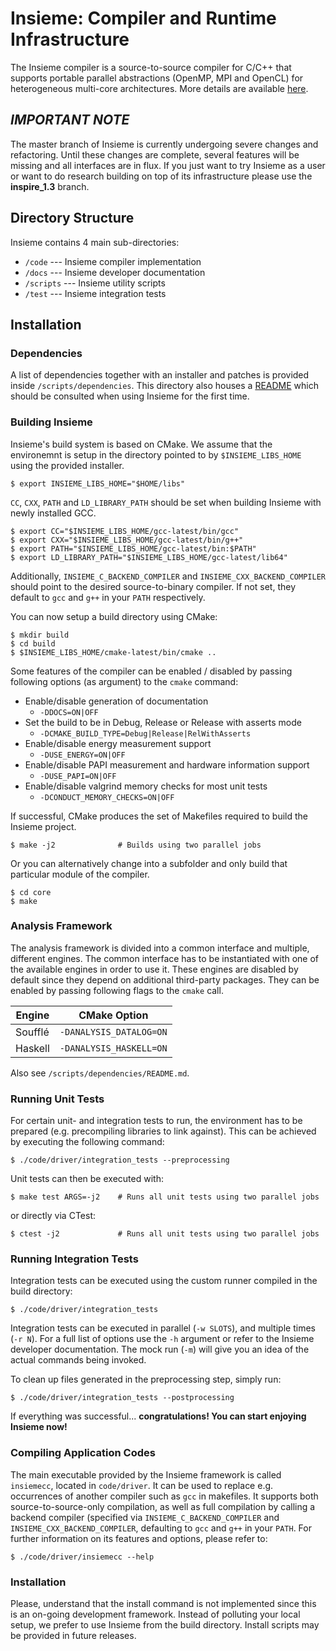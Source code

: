 # Insieme: Compiler and Runtime Infrastructure

The Insieme compiler is a source-to-source compiler for C/C++ that supports
portable parallel abstractions (OpenMP, MPI and OpenCL) for heterogeneous
multi-core architectures. More details are available
[here](http://insieme-compiler.org/mission.html).

## *IMPORTANT NOTE*

The master branch of Insieme is currently undergoing severe changes and
refactoring. Until these changes are complete, several features will be missing
and all interfaces are in flux. If you just want to try Insieme as a user or
want to do research building on top of its infrastructure please use the
**inspire_1.3** branch.

## Directory Structure

Insieme contains 4 main sub-directories:

- `/code`    --- Insieme compiler implementation
- `/docs`    --- Insieme developer documentation
- `/scripts` --- Insieme utility scripts
- `/test`    --- Insieme integration tests

## Installation

### Dependencies

A list of dependencies together with an installer and patches is provided
inside `/scripts/dependencies`. This directory also houses a
[README](scripts/dependencies/README.md) which should be consulted when using
Insieme for the first time.

### Building Insieme

Insieme's build system is based on CMake. We assume that the environemnt is
setup in the directory pointed to by `$INSIEME_LIBS_HOME` using the provided
installer.

    $ export INSIEME_LIBS_HOME="$HOME/libs"

`CC`, `CXX`, `PATH` and `LD_LIBRARY_PATH` should be set when building Insieme
with newly installed GCC.

    $ export CC="$INSIEME_LIBS_HOME/gcc-latest/bin/gcc"
    $ export CXX="$INSIEME_LIBS_HOME/gcc-latest/bin/g++"
    $ export PATH="$INSIEME_LIBS_HOME/gcc-latest/bin:$PATH"
    $ export LD_LIBRARY_PATH="$INSIEME_LIBS_HOME/gcc-latest/lib64"

Additionally, `INSIEME_C_BACKEND_COMPILER` and
`INSIEME_CXX_BACKEND_COMPILER` should point to the desired source-to-binary
compiler. If not set, they default to `gcc` and `g++` in your `PATH`
respectively.

You can now setup a build directory using CMake:

    $ mkdir build
    $ cd build
    $ $INSIEME_LIBS_HOME/cmake-latest/bin/cmake ..

Some features of the compiler can be enabled / disabled by passing following
options (as argument) to the `cmake` command:

- Enable/disable generation of documentation
    - `-DDOCS=ON|OFF`
- Set the build to be in Debug, Release or Release with asserts mode
    - `-DCMAKE_BUILD_TYPE=Debug|Release|RelWithAsserts`
- Enable/disable energy measurement support
    - `-DUSE_ENERGY=ON|OFF`
- Enable/disable PAPI measurement and hardware information support
    - `-DUSE_PAPI=ON|OFF`
- Enable/disable valgrind memory checks for most unit tests
    - `-DCONDUCT_MEMORY_CHECKS=ON|OFF`

If successful, CMake produces the set of Makefiles required to build the
Insieme project.

    $ make -j2              # Builds using two parallel jobs

Or you can alternatively change into a subfolder and only build that particular
module of the compiler.

    $ cd core
    $ make

### Analysis Framework

The analysis framework is divided into a common interface and multiple,
different engines. The common interface has to be instantiated with one of the
available engines in order to use it. These engines are disabled by default
since they depend on additional third-party packages. They can be enabled by
passing following flags to the `cmake` call.

| Engine  | CMake Option            |
|---------|-------------------------|
| Soufflé | `-DANALYSIS_DATALOG=ON` |
| Haskell | `-DANALYSIS_HASKELL=ON` |

Also see `/scripts/dependencies/README.md`.

### Running Unit Tests

For certain unit- and integration tests to run, the environment has to be
prepared (e.g. precompiling libraries to link against). This can be achieved by
executing the following command:

    $ ./code/driver/integration_tests --preprocessing

Unit tests can then be executed with:

    $ make test ARGS=-j2    # Runs all unit tests using two parallel jobs

or directly via CTest:

    $ ctest -j2             # Runs all unit tests using two parallel jobs

### Running Integration Tests

Integration tests can be executed using the custom runner compiled in the build
directory:

    $ ./code/driver/integration_tests

Integration tests can be executed in parallel (`-w SLOTS`), and multiple times
(`-r N`). For a full list of options use the `-h` argument or refer to the
Insieme developer documentation. The mock run (`-m`) will give you an idea of
the actual commands being invoked.

To clean up files generated in the preprocessing step, simply run:

    $ ./code/driver/integration_tests --postprocessing

If everything was successful... **congratulations! You can start enjoying
Insieme now!**

### Compiling Application Codes

The main executable provided by the Insieme framework is called `insiemecc`,
located in `code/driver`. It can be used to replace e.g. occurrences of another
compiler such as `gcc` in makefiles. It supports both source-to-source-only
compilation, as well as full compilation by calling a backend compiler
(specified via `INSIEME_C_BACKEND_COMPILER` and `INSIEME_CXX_BACKEND_COMPILER`,
defaulting to `gcc` and `g++` in your `PATH`. For further information on its
features and options, please refer to:

    $ ./code/driver/insiemecc --help

### Installation

Please, understand that the install command is not implemented since this is an
on-going development framework. Instead of polluting your local setup, we
prefer to use Insieme from the build directory. Install scripts may be provided
in future releases.
